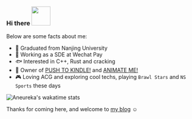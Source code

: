 ### Hi there <img src="https://media.giphy.com/media/mGcNjsfWAjY5AEZNw6/giphy.gif" width="50"></h2>

Below are some facts about me:
- 🏫 Graduated from Nanjing University
- 💬 Working as a SDE at Wechat Pay
- 🐟 Interested in C++, Rust and cracking
- 🌱 Owner of [PUSH TO KINDLE!](https://github.com/Aneureka/push-to-kindle) and [ANIMATE ME!](https://github.com/Aneureka/animate-me)
- 🎮 Loving ACG and exploring cool techs, playing `Brawl Stars` and `NS Sports` these days

![Aneureka's wakatime stats](https://github-readme-stats.vercel.app/api/wakatime?theme=dracula&layout=compact&hide_border=true&username=Aneureka)

Thanks for coming here, and welcome to [my blog](https://www.aneureka.cn) ☺️

